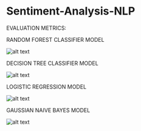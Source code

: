# Sentiment-Analysis-NLP


EVALUATION METRICS:

RANDOM FOREST CLASSIFIER MODEL

![alt text](<Screenshot 2024-04-05 at 1.00.21 PM.png>)


DECISION TREE CLASSIFIER MODEL

![alt text](<Screenshot 2024-04-05 at 1.00.39 PM.png>)


LOGISTIC REGRESSION MODEL

![alt text](<Screenshot 2024-04-05 at 1.00.56 PM.png>)


GAUSSIAN NAIVE BAYES MODEL

![alt text](<Screenshot 2024-04-05 at 1.01.11 PM.png>)